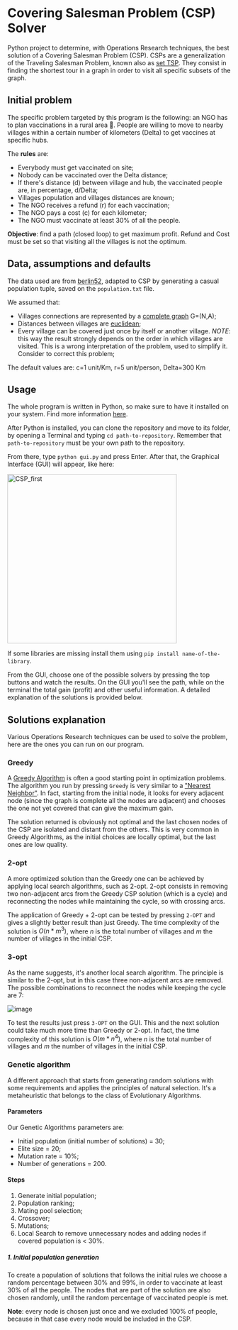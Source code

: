 # Covering Salesman Problem (CSP) Solver

Python project to determine, with Operations Research techniques, the best solution of a Covering Salesman Problem (CSP). CSPs are a generalization of the Traveling Salesman Problem, known also as [set TSP](https://en.wikipedia.org/wiki/Set_TSP_problem). They consist in finding the shortest tour in a graph in order to visit all specific subsets of the graph.

## Initial problem

The specific problem targeted by this program is the following: an NGO has to plan vaccinations in a rural area :syringe:. People are willing to move to nearby villages within a certain number of kilometers (Delta) to get vaccines at specific hubs.

The **rules** are:
- Everybody must get vaccinated on site;
- Nobody can be vaccinated over the Delta distance;
- If there's distance (d) between village and hub, the vaccinated people are, in percentage, d/Delta;
- Villages population and villages distances are known;
- The NGO receives a refund (r) for each vaccination;
- The NGO pays a cost (c) for each kilometer;
- The NGO must vaccinate at least 30% of all the people.

**Objective**: find a path (closed loop) to get maximum profit. Refund and Cost must be set so that visiting all the villages is not the optimum.

## Data, assumptions and defaults

The data used are from [berlin52](https://github.com/pdrozdowski/TSPLib.Net/blob/5cb1449963fa56176c062ff806eb831dcbc07c54/TSPLIB95/tsp/berlin52.tsp), adapted to CSP by generating a casual population tuple, saved on the `population.txt` file.

We assumed that:
* Villages connections are represented by a [complete graph](https://en.wikipedia.org/wiki/Complete_graph) G=(N,A);
* Distances between villages are [euclidean](https://en.wikipedia.org/wiki/Euclidean_distance);
* Every village can be covered just once by itself or another village. *NOTE*: this way the result strongly depends on the order in which villages are visited. This is a wrong interpretation of the problem, used to simplify it. Consider to correct this problem;

The default values are: c=1 unit/Km, r=5 unit/person, Delta=300 Km

## Usage

The whole program is written in Python, so make sure to have it installed on your system. Find more information [here](https://wiki.python.org/moin/BeginnersGuide/Download).

After Python is installed, you can clone the repository and move to its folder, by opening a Terminal and typing `cd path-to-repository`. Remember that `path-to-repository` must be your own path to the repository.

From there, type `python gui.py` and press Enter. After that, the Graphical Interface (GUI) will appear, like here:

<img width="382" alt="CSP_first" src="https://github.com/alesordo/Covering-Salesman-Problem/assets/85616887/3e345ef9-0351-4d78-aa39-0208e717feea">

If some libraries are missing install them using `pip install name-of-the-library`.

From the GUI, choose one of the possible solvers by pressing the top buttons and watch the results. On the GUI you'll see the path, while on the terminal the total gain (profit) and other useful information. A detailed explanation of the solutions is provided below.

## Solutions explanation

Various Operations Research techniques can be used to solve the problem, here are the ones you can run on our program.

### Greedy

A [Greedy Algorithm](https://en.wikipedia.org/wiki/Greedy_algorithm) is often a good starting point in optimization problems. The algorithm you run by pressing `Greedy` is very similar to a ["Nearest Neighbor"](https://en.wikipedia.org/wiki/Nearest_neighbor_search). In fact, starting from the initial node, it looks for every adjacent node (since the graph is complete all the nodes are adjacent) and chooses the one not yet covered that can give the maximum gain.

The solution returned is obviously not optimal and the last chosen nodes of the CSP are isolated and distant from the others. This is very common in Greedy Algorithms, as the initial choices are locally optimal, but the last ones are low quality.

### 2-opt

A more optimized solution than the Greedy one can be achieved by applying local search algorithms, such as 2-opt. 2-opt consists in removing two non-adjacent arcs from the Greedy CSP solution (which is a cycle) and reconnecting the nodes while maintaining the cycle, so with crossing arcs.

The application of Greedy + 2-opt can be tested by pressing `2-OPT` and gives a slightly better result than just Greedy. The time complexity of the solution is $O(n*m^3)$, where $n$ is the total number of villages and $m$ the number of villages in the initial CSP.

### 3-opt

As the name suggests, it's another local search algorithm. The principle is similar to the 2-opt, but in this case three non-adjacent arcs are removed. The possible combinations to reconnect the nodes while keeping the cycle are 7:

![image](https://github.com/alesordo/Covering-Salesman-Problem/assets/85616887/6f7c3385-40eb-434c-bd2e-d279c1711ce7)

To test the results just press `3-OPT` on the GUI. This and the next solution could take much more time than Greedy or 2-opt. In fact, the time complexity of this solution is $O(m*n^4)$, where $n$ is the total number of villages and $m$ the number of villages in the initial CSP.

### Genetic algorithm

A different approach that starts from generating random solutions with some requirements and applies the principles of natural selection. It's a metaheuristic that belongs to the class of Evolutionary Algorithms.

#### Parameters

Our Genetic Algorithms parameters are:
- Initial population (initial number of solutions) = 30;
- Elite size = 20;
- Mutation rate = 10%;
- Number of generations = 200.

#### Steps

1. Generate initial population;
2. Population ranking;
3. Mating pool selection;
4. Crossover;
5. Mutations;
6. Local Search to remove unnecessary nodes and adding nodes if covered population is < 30%.

##### 1. Initial population generation

To create a population of solutions that follows the initial rules we choose a random percentage between 30% and 99%, in order to vaccinate at least 30% of all the people. The nodes that are part of the solution are also chosen randomly, until the random percentage of vaccinated people is met.

**Note**: every node is chosen just once and we excluded 100% of people, because in that case every node would be included in the CSP.
